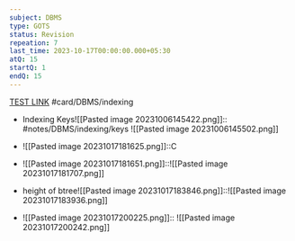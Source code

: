```yaml
---
subject: DBMS
type: GOTS
status: Revision
repeation: 7
last_time: 2023-10-17T00:00:00.000+05:30
atQ: 15
startQ: 1
endQ: 15
---
```

[TEST LINK](https://uxkhzfstdjcborfuyyknhkhbyfnskrywvveioufkbjkupomnptjwvhbavkysuhi.vercel.app/gateoverflow.in/quiz/results.html?exam_id=386)
#card/DBMS/indexing

- Indexing Keys![[Pasted image 20231006145422.png]]:: #notes/DBMS/indexing/keys ![[Pasted image 20231006145502.png]] <!--SR:!2023-10-27,4,272-->
- ![[Pasted image 20231017181625.png]]::C <!--SR:!2023-10-27,4,272-->
- ![[Pasted image 20231017181651.png]]::![[Pasted image 20231017181707.png]] <!--SR:!2023-10-26,3,252-->
- height of btree![[Pasted image 20231017183846.png]]::![[Pasted image 20231017183936.png]] <!--SR:!2023-10-27,4,270-->

- ![[Pasted image 20231017200225.png]]:: <!--SR:!2023-10-24,1,232-->
![[Pasted image 20231017200242.png]]